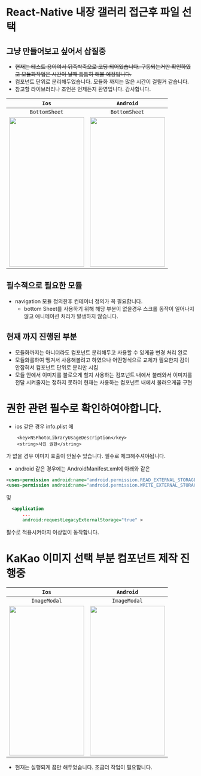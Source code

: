 # React-Native 내장 갤러리 접근후 파일 선택

## 그냥 만들어보고 싶어서 삽질중

- ~~현재는 테스트 용이여서 뒤죽박죽으로 코딩 되어있습니다. 구동되는거만 확인하였고 모듈화작업은 시간이 날때 틈틈히 해볼 예정입니다.~~
- 컴포넌트 단위로 분리해두었습니다. 모듈화 까지는 많은 시간이 걸릴거 같습니다.
- 참고할 라이브러리나 조언은 언제든지 환영입니다. 감사합니다.
<center>

|                                  `Ios`                                   |                                  `Android`                                   |
| :----------------------------------------------------------------------: | :--------------------------------------------------------------------------: |
|                              `BottomSheet`                               |                                `BottomSheet`                                 |
| <img src="./src/assets/images/photo_ios.gif"  width="200" height="400"/> | <img src="./src/assets/images/photo_android.gif"  width="200" height="400"/> |

</center>

## 필수적으로 필요한 모듈

- navigation 모듈 정의한후 컨테이너 정의가 꼭 필요합니다.
  - bottom Sheet를 사용하기 위해 해당 부분이 없을경우 스크롤 동작이 일어나지않고 애니메이션 처리가 발생하지 않습니다.

## 현재 까지 진행된 부분

- 모듈화까지는 아니더라도 컴포넌트 분리해두고 사용할 수 있게끔 변경 처리 완료
- 모듈화를하여 땡겨서 사용해볼려고 하였으나 어떤형식으로 교체가 필요한지 감이 안잡혀서 컴포넌트 단위로 분리만 시킴
- 모듈 안에서 이미지를 불로오게 할지 사용하는 컴포넌트 내에서 불러와서 이미지를 전달 시켜줄지는 정하지 못하여 현재는 사용하는 컴포넌트 내에서 불러오게끔 구현

# 권한 관련 필수로 확인하여야합니다.

- ios 같은 경우 info.plist 에

```plist
	<key>NSPhotoLibraryUsageDescription</key>
	<string>사진 권한</string>
```

가 없을 경우 이미지 호출이 안될수 있습니다. 필수로 체크해주셔야됩니다.

- android 같은 경우에는 AndroidManifest.xml에 아래와 같은

```xml
<uses-permission android:name="android.permission.READ_EXTERNAL_STORAGE"/>
<uses-permission android:name="android.permission.WRITE_EXTERNAL_STORAGE"/>

```

및

```xml
  <application
      ...
      android:requestLegacyExternalStorage="true" >
```

필수로 적용시켜야지 이상없이 동작합니다.

# KaKao 이미지 선택 부분 컴포넌트 제작 진행중

<center>

|                                  `Ios`                                   |                                     `Android`                                      |
| :----------------------------------------------------------------------: | :--------------------------------------------------------------------------------: |
|                               `ImageModal`                               |                                    `ImageModal`                                    |
| <img src="./src/assets/images/photo_ios.gif"  width="200" height="400"/> | <img src="./src/assets/images/android_kakao_photo.gif"  width="200" height="400"/> |

</center>

- 현재는 실행되게 끔만 해두었습니다. 조금더 작업이 필요합니다.
